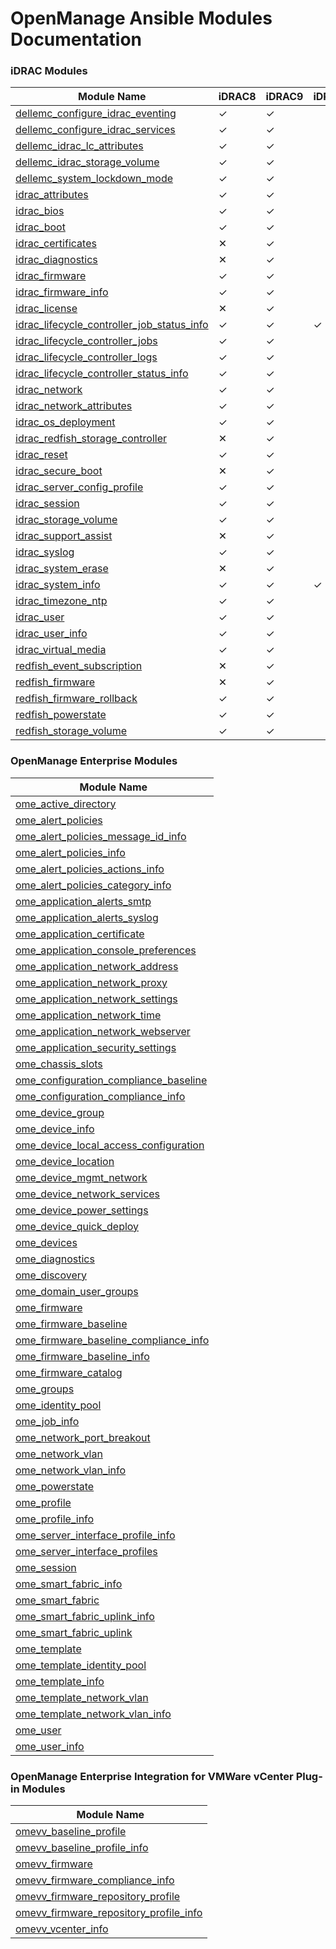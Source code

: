 <!--
Copyright (c) 2023 Dell Inc., or its subsidiaries. All Rights Reserved.

Licensed under the GPL, Version 3.0 (the "License");
you may not use this file except in compliance with the License.
You may obtain a copy of the License at

    https://www.gnu.org/licenses/gpl-3.0.txt
-->
# OpenManage Ansible Modules Documentation

### iDRAC Modules
| Module Name                                                                                          | iDRAC8 | iDRAC9 | iDRAC10 |
| ---------------------------------------------------------------------------------------------------- | ------ | ------ | ------ |
| [dellemc_configure_idrac_eventing](modules/dellemc_configure_idrac_eventing.rst)                     | ✓      | ✓      |
| [dellemc_configure_idrac_services](modules/dellemc_configure_idrac_services.rst)                     | ✓      | ✓      |
| [dellemc_idrac_lc_attributes](modules/dellemc_idrac_lc_attributes.rst)                               | ✓      | ✓      |
| [dellemc_idrac_storage_volume](modules/dellemc_idrac_storage_volume.rst)                             | ✓      | ✓      |
| [dellemc_system_lockdown_mode](modules/dellemc_system_lockdown_mode.rst)                             | ✓      | ✓      |
| [idrac_attributes](modules/idrac_attributes.rst)                                                     | ✓      | ✓      |
| [idrac_bios](modules/idrac_bios.rst)                                                                 | ✓      | ✓      |
| [idrac_boot](modules/idrac_boot.rst)                                                                 | ✓      | ✓      |
| [idrac_certificates](modules/idrac_certificates.rst)                                                 | ✕      | ✓      |
| [idrac_diagnostics](modules/idrac_diagnostics.rst)                                                   | ✕      | ✓      |
| [idrac_firmware](modules/idrac_firmware.rst)                                                         | ✓      | ✓      |
| [idrac_firmware_info](modules/idrac_firmware_info.rst)                                               | ✓      | ✓      |
| [idrac_license](modules/idrac_license.rst)                                                           | ✕      | ✓      |
| [idrac_lifecycle_controller_job_status_info](modules/idrac_lifecycle_controller_job_status_info.rst) | ✓      | ✓      | ✓      |
| [idrac_lifecycle_controller_jobs](modules/idrac_lifecycle_controller_jobs.rst)                       | ✓      | ✓      |
| [idrac_lifecycle_controller_logs](modules/idrac_lifecycle_controller_logs.rst)                       | ✓      | ✓      |
| [idrac_lifecycle_controller_status_info](modules/idrac_lifecycle_controller_status_info.rst)         | ✓      | ✓      |
| [idrac_network](modules/idrac_network.rst)                                                           | ✓      | ✓      |
| [idrac_network_attributes](modules/idrac_network_attributes.rst)                                     | ✓      | ✓      |
| [idrac_os_deployment](modules/idrac_os_deployment.rst)                                               | ✓      | ✓      |
| [idrac_redfish_storage_controller](modules/idrac_redfish_storage_controller.rst)                     | ✕      | ✓      |
| [idrac_reset](modules/idrac_reset.rst)                                                               | ✓      | ✓      |
| [idrac_secure_boot](modules/idrac_secure_boot.rst)                                                   | ✕      | ✓      |
| [idrac_server_config_profile](modules/idrac_server_config_profile.rst)                               | ✓      | ✓      |
| [idrac_session](modules/idrac_session.rst)                                                           | ✓      | ✓      |
| [idrac_storage_volume](modules/idrac_storage_volume.rst)                                             | ✓      | ✓      |
| [idrac_support_assist](modules/idrac_support_assists.rst)                                            | ✕      | ✓      |
| [idrac_syslog](modules/idrac_syslog.rst)                                                             | ✓      | ✓      |
| [idrac_system_erase](modules/idrac_system_erase.rst)                                                 | ✕      | ✓      |
| [idrac_system_info](modules/idrac_system_info.rst)                                                   | ✓      | ✓      | ✓      |
| [idrac_timezone_ntp](modules/idrac_timezone_ntp.rst)                                                 | ✓      | ✓      |
| [idrac_user](modules/idrac_user.rst)                                                                 | ✓      | ✓      |
| [idrac_user_info](modules/idrac_user_info.rst)                                                       | ✓      | ✓      |
| [idrac_virtual_media](modules/idrac_virtual_media.rst)                                               | ✓      | ✓      |
| [redfish_event_subscription](modules/redfish_event_subscription.rst)                                 | ✕      | ✓      |
| [redfish_firmware](modules/redfish_firmware.rst)                                                     | ✕      | ✓      |
| [redfish_firmware_rollback](modules/redfish_firmware_rollback.rst)                                   | ✓      | ✓      |
| [redfish_powerstate](modules/redfish_powerstate.rst)                                                 | ✓      | ✓      |
| [redfish_storage_volume](modules/redfish_storage_volume.rst)                                         | ✓      | ✓      | 

### OpenManage Enterprise Modules

|  Module Name                                                                               |
| ------------------------------------------------------------------------------------------ |
| [ome_active_directory](modules/ome_active_directory.rst)                                   |
| [ome_alert_policies](modules/ome_alert_policies.rst)                                       |
| [ome_alert_policies_message_id_info](modules/ome_alert_policies_message_id_info.rst)       |
| [ome_alert_policies_info](modules/ome_alert_policies_info.rst)                             |
| [ome_alert_policies_actions_info](modules/ome_alert_policies_actions_info.rst)             |
| [ome_alert_policies_category_info](modules/ome_alert_policies_category_info.rst)           |
| [ome_application_alerts_smtp](modules/ome_application_alerts_smtp.rst)                     |
| [ome_application_alerts_syslog](modules/ome_application_alerts_syslog.rst)                 |
| [ome_application_certificate](modules/ome_application_certificate.rst)                     |
| [ome_application_console_preferences](modules/ome_application_console_preferences.rst)     |
| [ome_application_network_address](modules/ome_application_network_address.rst)             |
| [ome_application_network_proxy](modules/ome_application_network_proxy.rst)                 |
| [ome_application_network_settings](modules/ome_application_network_settings.rst)           |
| [ome_application_network_time](modules/ome_application_network_time.rst)                   |
| [ome_application_network_webserver](modules/ome_application_network_webserver.rst)         |
| [ome_application_security_settings](modules/ome_application_security_settings.rst)         |
| [ome_chassis_slots](modules/ome_chassis_slots.rst)                                         |
| [ome_configuration_compliance_baseline](modules/ome_configuration_compliance_baseline.rst) |
| [ome_configuration_compliance_info](modules/ome_configuration_compliance_info.rst)         |
| [ome_device_group](modules/ome_device_group.rst)                                           |
| [ome_device_info](modules/ome_device_info.rst)                                             |
| [ome_device_local_access_configuration](modules/ome_device_local_access_configuration.rst) |
| [ome_device_location](modules/ome_device_location.rst)                                     |
| [ome_device_mgmt_network](modules/ome_device_mgmt_network.rst)                             |
| [ome_device_network_services](modules/ome_device_network_services.rst)                     |
| [ome_device_power_settings](modules/ome_device_power_settings.rst)                         |
| [ome_device_quick_deploy](modules/ome_device_quick_deploy.rst)                             |
| [ome_devices](modules/ome_devices.rst)                                                     |
| [ome_diagnostics](modules/ome_diagnostics.rst)                                             |
| [ome_discovery](modules/ome_discovery.rst)                                                 |
| [ome_domain_user_groups](modules/ome_domain_user_groups.rst)                               |
| [ome_firmware](modules/ome_firmware.rst)                                                   |
| [ome_firmware_baseline](modules/ome_firmware_baseline.rst)                                 |
| [ome_firmware_baseline_compliance_info](modules/ome_firmware_baseline_compliance_info.rst) |
| [ome_firmware_baseline_info](modules/ome_firmware_baseline_info.rst)                       |
| [ome_firmware_catalog](modules/ome_firmware_catalog.rst)                                   |
| [ome_groups](modules/ome_groups.rst)                                                       |
| [ome_identity_pool](modules/ome_identity_pool.rst)                                         |
| [ome_job_info](modules/ome_job_info.rst)                                                   |
| [ome_network_port_breakout](modules/ome_network_port_breakout.rst)                         |
| [ome_network_vlan](modules/ome_network_vlan.rst)                                           |
| [ome_network_vlan_info](modules/ome_network_vlan_info.rst)                                 |
| [ome_powerstate](modules/ome_powerstate.rst)                                               |
| [ome_profile](modules/ome_profile.rst)                                                     |
| [ome_profile_info](modules/ome_profile_info.rst)                                           |
| [ome_server_interface_profile_info](modules/ome_server_interface_profile_info.rst)         |
| [ome_server_interface_profiles](modules/ome_server_interface_profiles.rst)                 |
| [ome_session](modules/ome_session.rst)                                                     |
| [ome_smart_fabric_info](modules/ome_smart_fabric_info.rst)                                 |
| [ome_smart_fabric](modules/ome_smart_fabric.rst)                                           |
| [ome_smart_fabric_uplink_info](modules/ome_smart_fabric_uplink_info.rst)                   |
| [ome_smart_fabric_uplink](modules/ome_smart_fabric_uplink.rst)                             |
| [ome_template](modules/ome_template.rst)                                                   |
| [ome_template_identity_pool](modules/ome_template_identity_pool.rst)                       |
| [ome_template_info](modules/ome_template_info.rst)                                         |
| [ome_template_network_vlan](modules/ome_template_network_vlan.rst)                         |
| [ome_template_network_vlan_info](modules/ome_template_network_vlan_info.rst)               |
| [ome_user](modules/ome_user.rst)                                                           |
| [ome_user_info](modules/ome_user_info.rst)                                                 |

### OpenManage Enterprise Integration for VMWare vCenter Plug-in Modules

|  Module Name                                                                                 |
| -------------------------------------------------------------------------------------------- |
| [omevv_baseline_profile](modules/omevv_baseline_profile.rst)                                 |
| [omevv_baseline_profile_info](modules/omevv_baseline_profile_info.rst)                       |
| [omevv_firmware](modules/omevv_firmware.rst)                                                 |
| [omevv_firmware_compliance_info](modules/omevv_firmware_compliance_info.rst)                 |
| [omevv_firmware_repository_profile](modules/omevv_firmware_repository_profile.rst)           |
| [omevv_firmware_repository_profile_info](modules/omevv_firmware_repository_profile_info.rst) |
| [omevv_vcenter_info](modules/omevv_vcenter_info.rst)                                         |